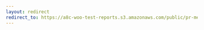 ```yaml
---
layout: redirect
redirect_to: https://a8c-woo-test-reports.s3.amazonaws.com/public/pr-merge/44107/e2e/index.html
---
```

